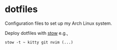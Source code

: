 # dotfiles

Configuration files to set up my Arch Linux system.

Deploy dotfiles with [stow](https://www.gnu.org/software/stow/) e.g.,
```
stow -t ~ kitty git nvim (...)
```
